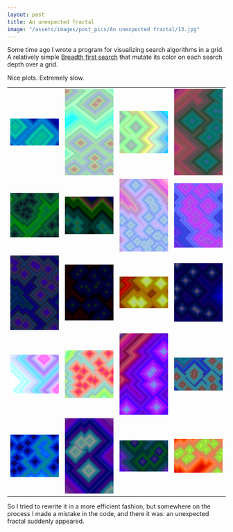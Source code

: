 ```yaml
---
layout: post
title: An unexpected fractal
image: "/assets/images/post_pics/An unexpected fractal/13.jpg"
---
```


Some time ago I wrote a program for visualizing search algorithms in a grid. A relatively simple [Breadth first search](https://en.wikipedia.org/wiki/Breadth-first_search) that mutate its color on each search depth over a grid.

Nice plots. Extremely slow.

<table>
  <tr>
    <td><img src=an_unexpected_fractal_0.jpg alt="Image 0" style="max-width: 200px; max-height: 200px; width: 100%; height: auto;"></td>
    <td><img src=an_unexpected_fractal_1.jpg alt="Image 1" style="max-width: 200px; max-height: 200px; width: 100%; height: auto;"></td>
    <td><img src=an_unexpected_fractal_10.jpg alt="Image 2" style="max-width: 200px; max-height: 200px; width: 100%; height: auto;"></td>
    <td><img src=an_unexpected_fractal_11.jpg alt="Image 3" style="max-width: 200px; max-height: 200px; width: 100%; height: auto;"></td>
  </tr>
  <tr>
    <td><img src=an_unexpected_fractal_12.jpg alt="Image 4" style="max-width: 200px; max-height: 200px; width: 100%; height: auto;"></td>
    <td><img src=an_unexpected_fractal_13.jpg alt="Image 5" style="max-width: 200px; max-height: 200px; width: 100%; height: auto;"></td>
    <td><img src=an_unexpected_fractal_14.jpg alt="Image 6" style="max-width: 200px; max-height: 200px; width: 100%; height: auto;"></td>
    <td><img src=an_unexpected_fractal_15.jpg alt="Image 7" style="max-width: 200px; max-height: 200px; width: 100%; height: auto;"></td>
  </tr>
  <tr>
    <td><img src=an_unexpected_fractal_16.jpg alt="Image 8" style="max-width: 200px; max-height: 200px; width: 100%; height: auto;"></td>
    <td><img src=an_unexpected_fractal_17.jpg alt="Image 9" style="max-width: 200px; max-height: 200px; width: 100%; height: auto;"></td>
    <td><img src=an_unexpected_fractal_18.jpg alt="Image 10" style="max-width: 200px; max-height: 200px; width: 100%; height: auto;"></td>
    <td><img src=an_unexpected_fractal_19.jpg alt="Image 11" style="max-width: 200px; max-height: 200px; width: 100%; height: auto;"></td>
  </tr>
  <tr>
    <td><img src=an_unexpected_fractal_2.jpg alt="Image 12" style="max-width: 200px; max-height: 200px; width: 100%; height: auto;"></td>
    <td><img src=an_unexpected_fractal_3.jpg alt="Image 13" style="max-width: 200px; max-height: 200px; width: 100%; height: auto;"></td>
    <td><img src=an_unexpected_fractal_4.jpg alt="Image 14" style="max-width: 200px; max-height: 200px; width: 100%; height: auto;"></td>
    <td><img src=an_unexpected_fractal_5.jpg alt="Image 15" style="max-width: 200px; max-height: 200px; width: 100%; height: auto;"></td>
  </tr>
  <tr>
    <td><img src=an_unexpected_fractal_6.jpg alt="Image 16" style="max-width: 200px; max-height: 200px; width: 100%; height: auto;"></td>
    <td><img src=an_unexpected_fractal_7.jpg alt="Image 17" style="max-width: 200px; max-height: 200px; width: 100%; height: auto;"></td>
    <td><img src=an_unexpected_fractal_8.jpg alt="Image 18" style="max-width: 200px; max-height: 200px; width: 100%; height: auto;"></td>
    <td><img src=an_unexpected_fractal_9.jpg alt="Image 19" style="max-width: 200px; max-height: 200px; width: 100%; height: auto;"></td>
  </tr>
</table>
So I tried to rewrite it in a more efficient fashion, but somewhere on the process I made a mistake in the code, and there it was: an unexpected fractal suddenly appeared.

